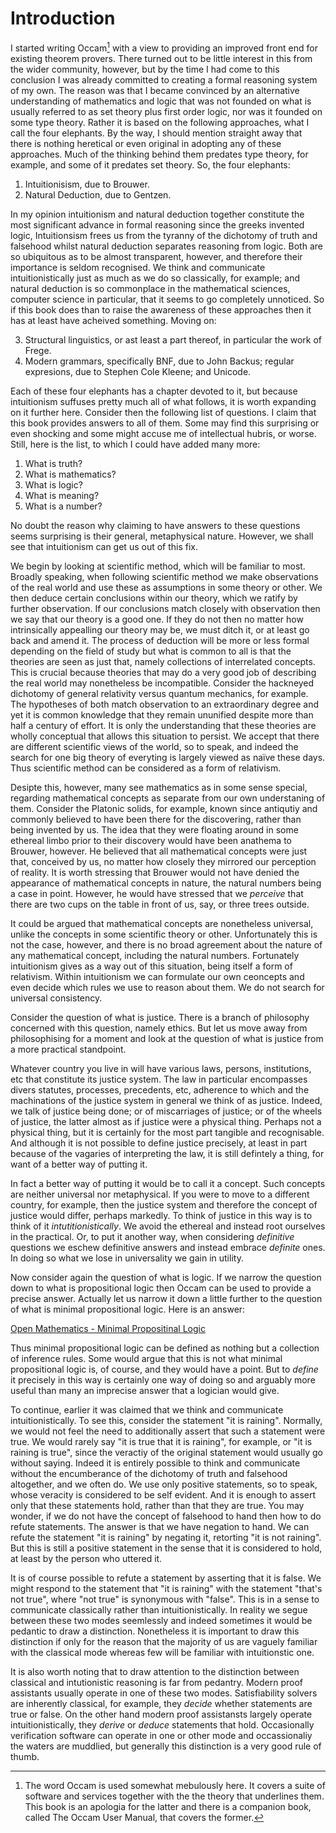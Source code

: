 # Introduction

I started writing Occam[^1] with a view to providing an improved front end for existing theorem provers.
There turned out to be little interest in this from the wider community, however, but by the time I had come to this conclusion I was already committed to creating a formal reasoning system of my own.
The reason was that I became convinced by an alternative understanding of mathematics and logic that was not founded on what is usually referred to as set theory plus first order logic, nor was it founded on some type theory. 
Rather it is based on the following approaches, what I call the four elephants.
By the way, I should mention straight away that there is nothing heretical or even original in adopting any of these approaches.
Much of the thinking behind them predates type theory, for example, and some of it predates set theory.
So, the four elephants:

1. Intuitionisism, due to Brouwer.
2. Natural Deduction, due to Gentzen.

In my opinion intuitionism and natural deduction together constitute the most significant advance in formal reasoning since the greeks invented logic,
Intuitionsism frees us from the tyranny of the dichotomy of truth and falsehood whilst natural deduction separates reasoning from logic.
Both are so ubiquitous as to be almost transparent, however, and therefore their importance is seldom recognised.
We think and communicate intuitionistically just as much as we do so classically, for example;
and natural deduction is so commonplace in the mathematical sciences, computer science in particular, that it seems to go completely unnoticed.
So if this book does than to raise the awareness of these approaches then it has at least have acheived something.
Moving on:

3. Structural linguistics, or ast least a part thereof, in particular the work of Frege.
4. Modern grammars, specifically BNF, due to John Backus; regular expresions, due to Stephen Cole Kleene; and Unicode. 

Each of these four elephants has a chapter devoted to it, but because intuitionism suffuses pretty much all of what follows, it is worth expanding on it further here.
Consider then the following list of questions.
I claim that this book provides answers to all of them.
Some may find this surprising or even shocking and some might accuse me of intellectual hubris, or worse.
Still, here is the list, to which I could have added many more:

1. What is truth?
2. What is mathematics?
3. What is logic?
4. What is meaning? 
5. What is a number?

No doubt the reason why claiming to have answers to these questions seems surprising is their general, metaphysical nature.
However, we shall see that intuitionism can get us out of this fix.

We begin by looking at scientific method, which will be familiar to most.
Broadly speaking, when following scientific method we make observations of the real world and use these as assumptions in some theory or other.
We then deduce certain conclusions within our theory, which we ratify by further observation.
If our conclusions match closely with observation then we say that our theory is a good one.
If they do not then no matter how intrinsically appealling our theory may be, we must ditch it, or at least go back and amend it.
The process of deduction will be more or less formal depending on the field of study but what is common to all is that the theories are seen as just that, namely collections of interrelated concepts.
This is crucial because theories that may do a very good job of describing the real world may nonetheless be incompatible.
Consider the hackneyed dichotomy of general relativity versus quantum mechanics, for example.
The hypotheses of both match observation to an extraordinary degree and yet it is common knowledge that they remain ununified despite more than half a century of effort.
It is only the understanding that these theories are wholly conceptual that allows this situation to persist.
We accept that there are different scientific views of the world, so to speak, and indeed the search for one big theory of everyting is largely viewed as naïve these days.
Thus scientific method can be considered as a form of relativism.

Desipte this, however, many see mathematics as in some sense special, regarding mathematical concepts as separate from our own understaning of them.
Consider the Platonic solids, for example, known since antiqutiy and commonly believed to have been there for the discovering, rather than being invented by us.
The idea that they were floating around in some ethereal limbo prior to their discovery would have been anathema to Brouwer, however.
He believed that all mathematical concepts were just that, conceived by us, no matter how closely they mirrored our perception of reality.
It is worth stressing that Brouwer would not have denied the appearance of mathematical concepts in nature, the natural numbers being a case in point.
However, he would have stressed that we *perceive* that there are two cups on the table in front of us, say, or three trees outside.

It could be argued that mathematical concepts are nonetheless universal, unlike the concepts in some scientific theory or other.
Unfortunately this is not the case, however, and there is no broad agreement about the nature of any mathematical concept, including the natural numbers.
Fortunately intuitionism gives as a way out of this situation, being itself a form of relativism.
Within intuitionism we can formulate our own ceoncepts and even decide which rules we use to reason about them.
We do not search for universal consistency.

Consider the question of what is justice.
There is a branch of philosophy concerned with this question, namely ethics.
But let us move away from philosophising for a moment and look at the question of what is justice from a more practical standpoint.

Whatever country you live in will have various laws, persons, institutions, etc that constitute its justice system.
The law in particular encompasses divers statutes, processes, precedents, etc, adherence to which and the machinations of the justice system in general we think of as justice.
Indeed, we talk of justice being done; or of miscarriages of justice; or of the wheels of justice, the latter almost as if justice were a physical thing.
Perhaps not a physical thing, but it is certainly for the most part tangible and recognisable.
And although it is not possible to define justice precisely, at least in part because of the vagaries of interpreting the law, it is still defintely a thing, for want of a better way of putting it.


In fact a better way of putting it would be to call it a concept.
Such concepts are neither universal nor metaphysical.
If you were to move to a different country, for example, then the justice system and therefore the concept of justice would differ, perhaps markedly.
To think of justice in this way is to think of it *intutitionistically*.
We avoid the ethereal and instead root ourselves in the practical.
Or, to put it another way, when considering *definitive* questions we eschew definitive answers and instead embrace *definite* ones.
In doing so what we lose in universality we gain in utility.



Now consider again the question of what is logic.
If we narrow the question down to what is propositional logic then Occam can be used to provide a precise answer.
Actually let us narrow it down a little further to the question of what is minimal propositional logic.
Here is an answer:

[Open Mathematics - Minimal Propositinal Logic](https://openmathematics.org/package/minimal-propositional-logic)



Thus minimal propositional logic can be defined as nothing but a collection of inference rules.
Some would argue that this is not what minimal propositional logic is, of course, and they would have a point.
But to *define* it precisely in this way is certainly one way of doing so and arguably more useful than many an imprecise answer that a logician would give.

To continue, earlier it was claimed that we think and communicate intuitionistically.
To see this, consider the statement "it is raining".
Normally, we would not feel the need to additionally assert that such a statement were true.
We would rarely say "it is true that it is raining", for example, or "it is raining is true", since the veractiy of the original statement would usually go without saying.
Indeed it is entirely possible to think and communicate without the encumberance of the dichotomy of truth and falsehood altogether, and we often do.
We use only positive statements, so to speak, whose veracity is considered to be self evident.
And it is enough to assert only that these statements hold, rather than that they are true.
You may wonder, if we do not have the concept of falsehood to hand then how to do refute statements.
The answer is that we have negation to hand.
We can refute the statement "it is raining" by negating it, retorting "it is not raining".
But this is still a positive statement in the sense that it is considered to hold, at least by the person who uttered it.

It is of course possible to refute a statement by asserting that it is false.
We might respond to the statement that "it is raining" with the statement "that's not true", where "not true" is synonymous with "false".
This is in a sense to communicate classically rather than intuitionistically.
In reality we segue between these two modes seemlessly and indeed sometimes it would be pedantic to draw a distinction.
Nonetheless it is important to draw this distinction if only for the reason that the majority of us are vaguely familiar with the classical mode whereas few will be familiar with intuitionstic one.

It is also worth noting that to draw attention to the distinction between classical and intutionistic reasoning is far from pedantry.
Modern proof assistants usually operate in one of these two modes.
Satisfiability solvers are inherently classical, for example, they *decide* whether statements are true or false.
On the other hand modern proof assistansts largely operate intuitionistically, they *derive* or *deduce* statements that hold.
Occasionally verification software can operate in one or other mode and occassionaliy the waters are muddlied, but generally this distinction is a very good rule of thumb.

[^1]: The word Occam is used somewhat mebulously here.
It covers a suite of software and services together with the the theory that underlines them.
This book is an apologia for the latter and there is a companion book, called The Occam User Manual, that covers the former.
